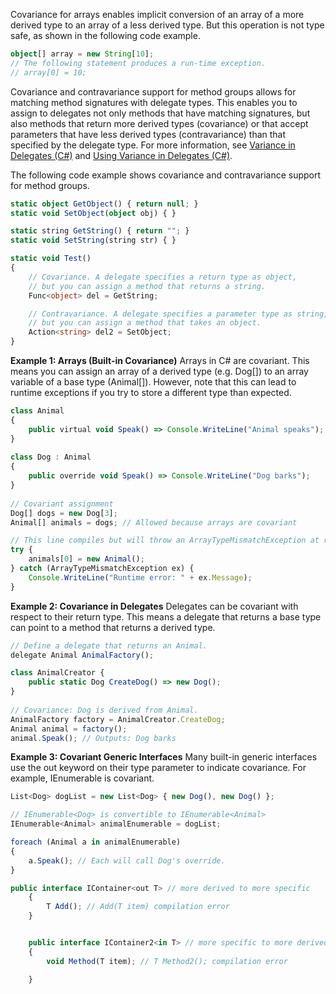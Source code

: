 Covariance for arrays enables implicit conversion of an array of a more derived type to an array of a less derived type. But this operation is not type safe, as shown in the following code example.

```typescript
object[] array = new String[10];
// The following statement produces a run-time exception.
// array[0] = 10;
```

Covariance and contravariance support for method groups allows for matching method signatures with delegate types. This enables you to assign to delegates not only methods that have matching signatures, but also methods that return more derived types (covariance) or that accept parameters that have less derived types (contravariance) than that specified by the delegate type. For more information, see [Variance in Delegates (C#)](https://learn.microsoft.com/en-us/dotnet/csharp/programming-guide/concepts/covariance-contravariance/variance-in-delegates) and [Using Variance in Delegates (C#)](https://learn.microsoft.com/en-us/dotnet/csharp/programming-guide/concepts/covariance-contravariance/using-variance-in-delegates).

The following code example shows covariance and contravariance support for method groups.

```typescript
static object GetObject() { return null; }
static void SetObject(object obj) { }

static string GetString() { return ""; }
static void SetString(string str) { }

static void Test()
{
    // Covariance. A delegate specifies a return type as object,
    // but you can assign a method that returns a string.
    Func<object> del = GetString;

    // Contravariance. A delegate specifies a parameter type as string,
    // but you can assign a method that takes an object.
    Action<string> del2 = SetObject;
}
```

**Example 1: Arrays (Built-in Covariance)**
Arrays in C# are covariant. This means you can assign an array of a derived type (e.g. Dog[]) to an array variable of a base type (Animal[]). However, note that this can lead to runtime exceptions if you try to store a different type than expected.

```typescript
class Animal 
{
    public virtual void Speak() => Console.WriteLine("Animal speaks");
}
  
class Dog : Animal 
{
    public override void Speak() => Console.WriteLine("Dog barks");
}
  
// Covariant assignment
Dog[] dogs = new Dog[3];
Animal[] animals = dogs; // Allowed because arrays are covariant

// This line compiles but will throw an ArrayTypeMismatchException at runtime:
try {
    animals[0] = new Animal();
} catch (ArrayTypeMismatchException ex) {
    Console.WriteLine("Runtime error: " + ex.Message);
}
```

**Example 2: Covariance in Delegates**
Delegates can be covariant with respect to their return type. This means a delegate that returns a base type can point to a method that returns a derived type.

```typescript
// Define a delegate that returns an Animal.
delegate Animal AnimalFactory();

class AnimalCreator {
    public static Dog CreateDog() => new Dog();
}
  
// Covariance: Dog is derived from Animal.
AnimalFactory factory = AnimalCreator.CreateDog;
Animal animal = factory();
animal.Speak(); // Outputs: Dog barks
```

**Example 3: Covariant Generic Interfaces**
Many built-in generic interfaces use the out keyword on their type parameter to indicate covariance. For example, IEnumerable<out T> is covariant.

```typescript
List<Dog> dogList = new List<Dog> { new Dog(), new Dog() };

// IEnumerable<Dog> is convertible to IEnumerable<Animal>
IEnumerable<Animal> animalEnumerable = dogList;

foreach (Animal a in animalEnumerable)
{
    a.Speak(); // Each will call Dog's override.
}
```

```typescript  
public interface IContainer<out T> // more derived to more specific 
    {
        T Add(); // Add(T item) compilation error
    }


    public interface IContainer2<in T> // more specific to more derived
    {
        void Method(T item); // T Method2(); compilation error

    } 
```